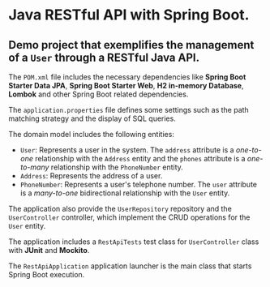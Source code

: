 # Java RESTful API with Spring Boot.
## Demo project that exemplifies the management of a `User` through a RESTful Java API.

The `POM.xml` file includes the necessary dependencies like **Spring Boot Starter Data JPA**, **Spring Boot Starter Web**, **H2 in-memory Database**, **Lombok** and other Spring Boot related dependencies.

The `application.properties` file defines some settings such as the path matching strategy and the display of SQL queries.

The domain model includes the following entities:
* `User`: Represents a user in the system. The `address` attribute is a _one-to-one_ relationship with the `Address` entity and the `phones` attribute is a _one-to-many_ relationship with the `PhoneNumber` entity.
* `Address`: Represents the address of a user.
* `PhoneNumber`: Represents a user's telephone number. The `user` attribute is a _many-to-one_ bidirectional relationship with the `User` entity.

The application also provide the `UserRepository` repository and the `UserController` controller, which implement the CRUD operations for the `User` entity.

The application includes a `RestApiTests` test class for `UserController` class with **JUnit** and **Mockito**.

The `RestApiApplication` application launcher is the main class that starts Spring Boot execution.
